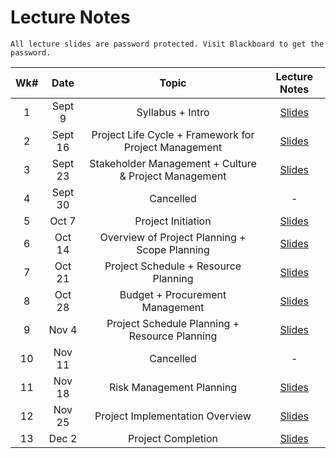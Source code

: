 # Lecture Notes

```{warning}
All lecture slides are password protected. Visit Blackboard to get the password.
```

| Wk# |  Date   |          Topic           |                                                                                                                                                                                      Lecture Notes                                                                                                                                                                                      |
|:---:|:-------:|:--------:|:-----------------------------------------------------------------------------------------------------------------------------------------:|
|  1  | Sept 9 | Syllabus + Intro |[Slides](https://jstrieb.github.io/link-lock/#eyJ2IjoiMC4wLjEiLCJlIjoibElEWmQxeGVZbEUwZHdLK1NKY1FhWXRRb0UzK1Q0SzVMTVJUUUh2Z25VK0lGLzNvNUM2MmM4Vm9iNElCMUdRMnhNOWVVSFpyeTZFblpxNTdScTJGM1hYSUs2OUZtRE5wYmtOaWprSHFLaXdlSUIzWTRCRHdTelFDekNjUEg1Z2ZCQTUzL25rd2hWdFRBTjh4WUFrVnVQUy9CTTA9IiwiaSI6IngyUjgwY1JLUmJieTI1VzAifQ==)|
|  2  | Sept 16 | Project Life Cycle + Framework for Project Management     |   [Slides]()    |
|  3  |  Sept 23 | Stakeholder Management + Culture & Project Management    |   [Slides]()    |
|  4  |  Sept 30 | Cancelled                                                |       -         |
|  5  |  Oct 7 | Project Initiation                                         |   [Slides]()    |
|  6  |  Oct 14 | Overview of Project Planning + Scope Planning             |   [Slides]()    |
|  7  |  Oct 21 | Project Schedule + Resource Planning                      |   [Slides]()    |
|  8  |  Oct 28 | Budget + Procurement Management                           |   [Slides]()    |
|  9  |  Nov 4 | Project Schedule Planning + Resource Planning              |   [Slides]()    |
|  10  |  Nov 11 | Cancelled                                                |       -         |
|  11  |  Nov 18 | Risk Management Planning                                 |   [Slides]()    |
|  12  |  Nov 25 | Project Implementation Overview                          |   [Slides]()    |
|  13  |  Dec 2 | Project Completion                                        |   [Slides]()    |